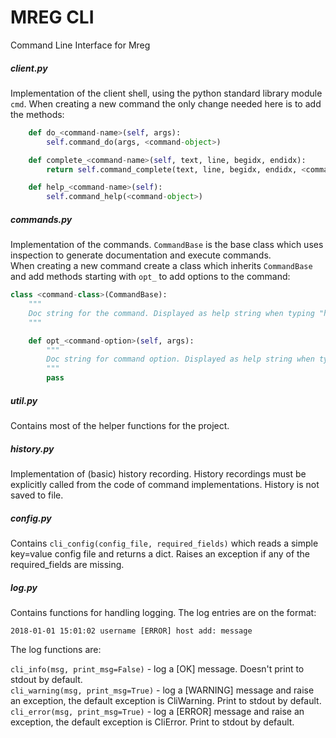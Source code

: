 # MREG CLI 
Command Line Interface for Mreg

##### client.py
Implementation of the client shell, using the python standard library module `cmd`.
When creating a new command the only change needed here is to add the methods:
```python
    def do_<command-name>(self, args):
        self.command_do(args, <command-object>)

    def complete_<command-name>(self, text, line, begidx, endidx):
        return self.command_complete(text, line, begidx, endidx, <command-object>)

    def help_<command-name>(self):
        self.command_help(<command-object>)
```

##### commands.py
Implementation of the commands. `CommandBase` is the base class which uses inspection 
to generate documentation and execute commands.  
When creating a new command create a class which inherits `CommandBase` and add 
methods starting with `opt_` to add options to the command:
```python
class <command-class>(CommandBase):
    """
    Doc string for the command. Displayed as help string when typing "help <command>"
    """

    def opt_<command-option>(self, args):
        """
        Doc string for command option. Displayed as help string when typing "<command> help <option>"
        """
        pass
```

##### util.py
Contains most of the helper functions for the project.

##### history.py
Implementation of (basic) history recording. History recordings must be explicitly called
from the code of command implementations. History is not saved to file.

##### config.py
Contains `cli_config(config_file, required_fields)`  which reads a simple key=value config
file and returns a dict. Raises an exception if any of the required_fields are missing.

##### log.py
Contains functions for handling logging. The log entries are on the format: 
```
2018-01-01 15:01:02 username [ERROR] host add: message
```

The log functions are:

`cli_info(msg, print_msg=False)` - log a [OK] message. Doesn't print to stdout by default.  
`cli_warning(msg, print_msg=True)` - log a [WARNING] message and raise an exception, the default
exception is CliWarning. Print to stdout by default.  
`cli_error(msg, print_msg=True)` - log a [ERROR] message and raise an exception, the default
exception is CliError. Print to stdout by default.

